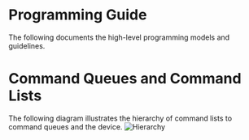 # Programming Guide
The following documents the high-level programming models and guidelines.

# Command Queues and Command Lists
The following diagram illustrates the hierarchy of command lists to command queues and the device.
![Hierarchy](../images/cmdqueue.png?raw=true)

